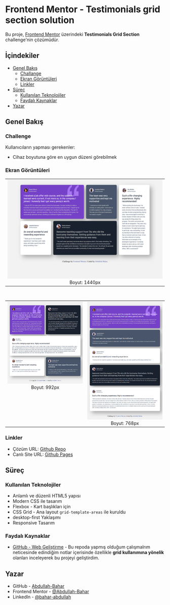 # Frontend Mentor - Testimonials grid section solution

Bu proje, [Frontend Mentor](https://www.frontendmentor.io/challenges/testimonials-grid-section-Nnw6J7Un7) üzerindeki **Testimonials Grid Section** challenge'nin çözümüdür. 

## İçindekiler

- [Genel Bakış](#overview)
  - [Challange](#challenge)
  - [Ekran Görüntüleri](#ekran-görüntüleri)
  - [Linkler](#linkler)
- [Süreç](#süreç)
  - [Kullanılan Teknolojiler](#kullanılan-teknolojiler)
  - [Faydalı Kaynaklar](#faydalı-kaynaklar)
- [Yazar](#yazar)

## Genel Bakış

### Challenge

Kullanıcıların yapması gerekenler:

- Cihaz boyutuna göre en uygun düzeni görebilmek

### Ekran Görüntüleri

<table border=0>
  <tr>
    <td align="center">
      <img src="./screenshots/preview-1440px.png" width="600px"><br>
      Boyut: 1440px
    </td>
  </tr>
</table>

<br>

<table border=0>
  <tr>
    <td align="center" valign="top">
      <img src="./screenshots/preview-992px.png" width="300px"><br>
      Boyut: 992px
    </td>
    <td align="center" valign="top">
      <img src="./screenshots/preview-768px.png" width="300px"><br>
      Boyut: 768px
    </td>
  </tr>
</table>

### Linkler

- Çözüm URL: [Github Repo](https://github.com/Abdullah-Bahar/Testimonials-Grid-Section)
- Canlı Site URL: [Github Pages](https://abdullah-bahar.github.io/Testimonials-Grid-Section/)

## Süreç

### Kullanılan Teknolojiler

- Anlamlı ve düzenli HTML5 yapısı
- Modern CSS ile tasarım 
- Flexbox - Kart başlıkları için
- CSS Grid - Ana layout `grid-template-areas` ile kuruldu
- desktop-first Yaklaşımı
- Responsive Tasarım 

### Faydalı Kaynaklar

- [GitHub - Web Geliştirme](https://github.com/Abdullah-Bahar/Web-Gelistirme) - Bu repoda yapmış olduğum çalışmalrım neticesinde edindiğim notlar içerisinde özellikle **grid kullanımına yönelik** olanları inceleyerek bu projeyi geliştirdim.

## Yazar

- GitHub - [Abdullah-Bahar](https://github.com/Abdullah-Bahar)
- Frontend Mentor - [@Abdullah-Bahar](https://www.frontendmentor.io/profile/Abdullah-Bahar)
- LinkedIn - [@bahar-abdullah](https://www.linkedin.com/in/bahar-abdullah/)
